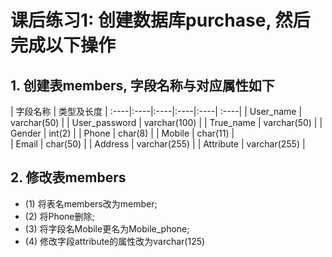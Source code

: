 # 课后练习1: 创建数据库purchase, 然后完成以下操作

## 1. 创建表members, 字段名称与对应属性如下

| 字段名称         | 类型及长度              | 
:----|:----|:----|:----|:----| :----|
| User_name     | varchar(50)       | 
| User_password | varchar(100)      | 
| True_name     | varchar(50)       | 
| Gender           | int(2)   | 
| Phone         | char(8)           | 
| Mobile        | char(11)          |   
| Email         | char(50)          | 
| Address       | varchar(255)      |
| Attribute     | varchar(255)      | 

## 2. 修改表members
- (1) 将表名members改为member;
- (2) 将Phone删除;
- (3) 将字段名Mobile更名为Mobile_phone;
- (4) 修改字段attribute的属性改为varchar(125)